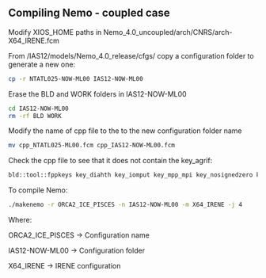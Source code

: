 ## Compiling Nemo - coupled case

Modify XIOS_HOME paths in Nemo_4.0_uncoupled/arch/CNRS/arch-X64_IRENE.fcm

From /IAS12/models/Nemo_4.0_release/cfgs/ copy a configuration folder to generate a new one:

```bash
cp -r NTATL025-NOW-ML00 IAS12-NOW-ML00
```

Erase the BLD and WORK folders in IAS12-NOW-ML00

```bash
cd IAS12-NOW-ML00
rm -rf BLD WORK
```

Modify the name of cpp file to the to the new configuration folder name

```bash
mv cpp_NTATL025-ML00.fcm cpp_IAS12-NOW-ML00.fcm
```

Check the cpp file to see that it does not contain the key_agrif:

```bash
bld::tool::fppkeys key_diahth key_iomput key_mpp_mpi key_nosignedzero key_oasis3
```

To compile Nemo:

```bash
./makenemo -r ORCA2_ICE_PISCES -n IAS12-NOW-ML00 -m X64_IRENE -j 4
```
Where:

ORCA2_ICE_PISCES &rarr; Configuration name

IAS12-NOW-ML00 &rarr; Configuration folder

X64_IRENE &rarr; IRENE configuration

